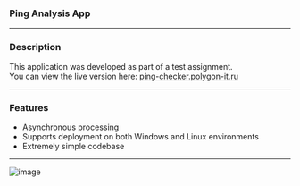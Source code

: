 ### Ping Analysis App
____
### Description
This application was developed as part of a test assignment.<br>
You can view the live version here: [ping-checker.polygon-it.ru](https://ping-checker.polygon-it.ru)
____
### Features
- Asynchronous processing
- Supports deployment on both Windows and Linux environments
- Extremely simple codebase
____
![image](https://github.com/user-attachments/assets/bb32b19f-1a16-4718-a53c-099835672fc1)
